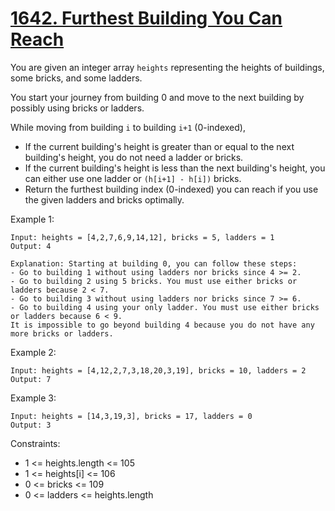 # [1642. Furthest Building You Can Reach](https://leetcode.com/problems/furthest-building-you-can-reach/)
 
You are given an integer array `heights` representing the heights of buildings, some bricks, and some ladders.

You start your journey from building 0 and move to the next building by possibly using bricks or ladders.

While moving from building `i` to building `i+1` (0-indexed),

* If the current building's height is greater than or equal to the next building's height, you do not need a ladder or bricks.
* If the current building's height is less than the next building's height, you can either use one ladder or `(h[i+1] - h[i])` bricks.
* Return the furthest building index (0-indexed) you can reach if you use the given ladders and bricks optimally.

 

Example 1:

    Input: heights = [4,2,7,6,9,14,12], bricks = 5, ladders = 1
    Output: 4

    Explanation: Starting at building 0, you can follow these steps:
    - Go to building 1 without using ladders nor bricks since 4 >= 2.
    - Go to building 2 using 5 bricks. You must use either bricks or ladders because 2 < 7.
    - Go to building 3 without using ladders nor bricks since 7 >= 6.
    - Go to building 4 using your only ladder. You must use either bricks or ladders because 6 < 9.
    It is impossible to go beyond building 4 because you do not have any more bricks or ladders.

Example 2:

    Input: heights = [4,12,2,7,3,18,20,3,19], bricks = 10, ladders = 2
    Output: 7

Example 3:

    Input: heights = [14,3,19,3], bricks = 17, ladders = 0
    Output: 3
 

Constraints:

* 1 <= heights.length <= 105
* 1 <= heights[i] <= 106
* 0 <= bricks <= 109
* 0 <= ladders <= heights.length